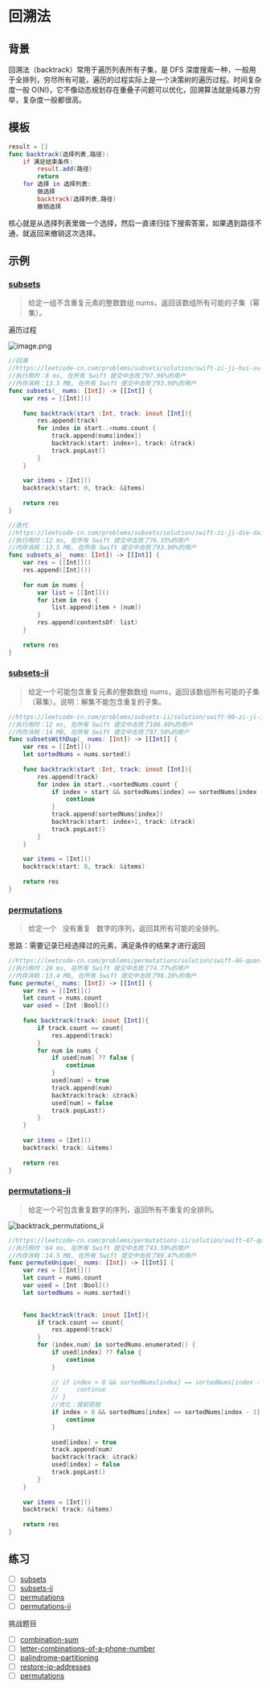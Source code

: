 # 回溯法

## 背景

回溯法（backtrack）常用于遍历列表所有子集，是 DFS 深度搜索一种，一般用于全排列，穷尽所有可能，遍历的过程实际上是一个决策树的遍历过程。时间复杂度一般 O(N!)，它不像动态规划存在重叠子问题可以优化，回溯算法就是纯暴力穷举，复杂度一般都很高。

## 模板

```swift
result = []
func backtrack(选择列表,路径):
    if 满足结束条件:
        result.add(路径)
        return
    for 选择 in 选择列表:
        做选择
        backtrack(选择列表,路径)
        撤销选择
```

核心就是从选择列表里做一个选择，然后一直递归往下搜索答案，如果遇到路径不通，就返回来撤销这次选择。

## 示例

### [subsets](https://leetcode-cn.com/problems/subsets/)

> 给定一组不含重复元素的整数数组 nums，返回该数组所有可能的子集（幂集）。

遍历过程

![image.png](https://img.fuiboom.com/img/backtrack.png)

```swift
//回溯
//https://leetcode-cn.com/problems/subsets/solution/swift-zi-ji-hui-su-by-hu-cheng-he-da-bai-sha/
//执行用时：8 ms, 在所有 Swift 提交中击败了97.96%的用户
//内存消耗：13.5 MB, 在所有 Swift 提交中击败了93.90%的用户
func subsets(_ nums: [Int]) -> [[Int]] {
    var res = [[Int]]()
    
    func backtrack(start :Int, track: inout [Int]){
        res.append(track)
        for index in start..<nums.count {
            track.append(nums[index])
            backtrack(start: index+1, track: &track)
            track.popLast()
        }
    }
    
    var items = [Int]()
    backtrack(start: 0, track: &items)
    
    return res
}

//迭代
//https://leetcode-cn.com/problems/subsets/solution/swift-zi-ji-die-dai-by-hu-cheng-he-da-bai-sha/
//执行用时：12 ms, 在所有 Swift 提交中击败了76.35%的用户
//内存消耗：13.5 MB, 在所有 Swift 提交中击败了93.90%的用户
func subsets_a(_ nums: [Int]) -> [[Int]] {
    var res = [[Int]]()
    res.append([Int]())
    
    for num in nums {
        var list = [[Int]]()
        for item in res {
            list.append(item + [num])
        }
        res.append(contentsOf: list)
    }
    
    return res
}
```

### [subsets-ii](https://leetcode-cn.com/problems/subsets-ii/)

> 给定一个可能包含重复元素的整数数组 nums，返回该数组所有可能的子集（幂集）。说明：解集不能包含重复的子集。

```swift
//https://leetcode-cn.com/problems/subsets-ii/solution/swift-90-zi-ji-iihui-su-by-hu-cheng-he-da-bai-sha/
//执行用时：12 ms, 在所有 Swift 提交中击败了100.00%的用户
//内存消耗：14 MB, 在所有 Swift 提交中击败了87.50%的用户
func subsetsWithDup(_ nums: [Int]) -> [[Int]] {
    var res = [[Int]]()
    let sortedNums = nums.sorted()
    
    func backtrack(start :Int, track: inout [Int]){
        res.append(track)
        for index in start..<sortedNums.count {
            if index > start && sortedNums[index] == sortedNums[index - 1]{
                continue
            }
            track.append(sortedNums[index])
            backtrack(start: index+1, track: &track)
            track.popLast()
        }
    }
    
    var items = [Int]()
    backtrack(start: 0, track: &items)
    
    return res
}
```

### [permutations](https://leetcode-cn.com/problems/permutations/)

> 给定一个   没有重复   数字的序列，返回其所有可能的全排列。

思路：需要记录已经选择过的元素，满足条件的结果才进行返回

```swift
//https://leetcode-cn.com/problems/permutations/solution/swift-46-quan-pai-lie-hui-su-tong-shi-ji-lu-shi-yo/
//执行用时：28 ms, 在所有 Swift 提交中击败了74.77%的用户
//内存消耗：13.4 MB, 在所有 Swift 提交中击败了98.28%的用户
func permute(_ nums: [Int]) -> [[Int]] {
    var res = [[Int]]()
    let count = nums.count
    var used = [Int :Bool]()
    
    func backtrack(track: inout [Int]){
        if track.count == count{
            res.append(track)
        }
        for num in nums {
            if used[num] ?? false {
                continue
            }
            used[num] = true
            track.append(num)
            backtrack(track: &track)
            used[num] = false
            track.popLast()
        }
    }
    
    var items = [Int]()
    backtrack( track: &items)
    
    return res
}
```

### [permutations-ii](https://leetcode-cn.com/problems/permutations-ii/)

> 给定一个可包含重复数字的序列，返回所有不重复的全排列。

![backtrack_permutations_ii](../images/backtrack_permutations_ii.png)

```swift
//https://leetcode-cn.com/problems/permutations-ii/solution/swift-47-quan-pai-lie-iipai-xu-hou-hui-su-you-hua-/
//执行用时：64 ms, 在所有 Swift 提交中击败了43.59%的用户
//内存消耗：14.5 MB, 在所有 Swift 提交中击败了89.47%的用户
func permuteUnique(_ nums: [Int]) -> [[Int]] {
    var res = [[Int]]()
    let count = nums.count
    var used = [Int :Bool]()
    let sortedNums = nums.sorted()

    
    func backtrack(track: inout [Int]){
        if track.count == count{
            res.append(track)
        }
        for (index,num) in sortedNums.enumerated() {
            if used[index] ?? false {
                continue
            }
            
            // if index > 0 && sortedNums[index] == sortedNums[index - 1] && (used[index - 1] ?? false)  {
            //     continue
            // }
            //优化：提前剪枝
            if index > 0 && sortedNums[index] == sortedNums[index - 1] && !(used[index - 1]!)  {
                continue
            }
            
            used[index] = true
            track.append(num)
            backtrack(track: &track)
            used[index] = false
            track.popLast()
        }
    }
    
    var items = [Int]()
    backtrack( track: &items)
    
    return res
}
```

## 练习

- [ ] [subsets](https://leetcode-cn.com/problems/subsets/)
- [ ] [subsets-ii](https://leetcode-cn.com/problems/subsets-ii/)
- [ ] [permutations](https://leetcode-cn.com/problems/permutations/)
- [ ] [permutations-ii](https://leetcode-cn.com/problems/permutations-ii/)

挑战题目

- [ ] [combination-sum](https://leetcode-cn.com/problems/combination-sum/)
- [ ] [letter-combinations-of-a-phone-number](https://leetcode-cn.com/problems/letter-combinations-of-a-phone-number/)
- [ ] [palindrome-partitioning](https://leetcode-cn.com/problems/palindrome-partitioning/)
- [ ] [restore-ip-addresses](https://leetcode-cn.com/problems/restore-ip-addresses/)
- [ ] [permutations](https://leetcode-cn.com/problems/permutations/)

